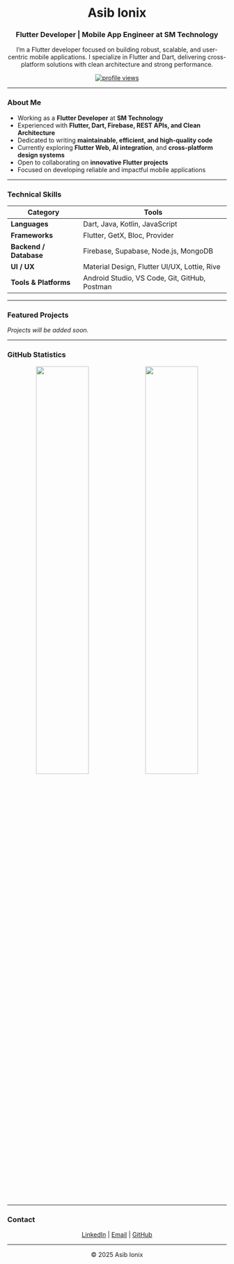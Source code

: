 <h1 align="center">Asib Ionix</h1>
<h3 align="center">Flutter Developer | Mobile App Engineer at SM Technology</h3>

<p align="center">
  I’m a Flutter developer focused on building robust, scalable, and user-centric mobile applications.  
  I specialize in Flutter and Dart, delivering cross-platform solutions with clean architecture and strong performance.
</p>

<p align="center">
  <a href="https://github.com/asibionix">
    <img src="https://komarev.com/ghpvc/?username=asibionix&label=Profile%20Views&color=0e75b6&style=flat" alt="profile views" />
  </a>
</p>

---

### About Me

- Working as a **Flutter Developer** at **SM Technology**  
- Experienced with **Flutter, Dart, Firebase, REST APIs, and Clean Architecture**  
- Dedicated to writing **maintainable, efficient, and high-quality code**  
- Currently exploring **Flutter Web, AI integration**, and **cross-platform design systems**  
- Open to collaborating on **innovative Flutter projects**  
- Focused on developing reliable and impactful mobile applications

---

### Technical Skills

| Category | Tools |
|-----------|-------|
| **Languages** | Dart, Java, Kotlin, JavaScript |
| **Frameworks** | Flutter, GetX, Bloc, Provider |
| **Backend / Database** | Firebase, Supabase, Node.js, MongoDB |
| **UI / UX** | Material Design, Flutter UI/UX, Lottie, Rive |
| **Tools & Platforms** | Android Studio, VS Code, Git, GitHub, Postman |

---

### Featured Projects

*Projects will be added soon.*

---

### GitHub Statistics

<p align="center">
  <img width="49%" src="https://github-readme-stats.vercel.app/api?username=asibionix&show_icons=true&theme=default" />
  <img width="49%" src="https://github-readme-streak-stats.herokuapp.com/?user=asibionix&theme=default" />
</p>

---

### Contact

<p align="center">
  <a href="https://www.linkedin.com/in/asibionix/">LinkedIn</a> |
  <a href="mailto:asibionix@gmail.com">Email</a> |
  <a href="https://github.com/asibionix">GitHub</a>
</p>

---

<p align="center">© 2025 Asib Ionix</p>
